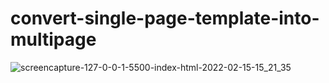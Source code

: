 # convert-single-page-template-into-multipage
![screencapture-127-0-0-1-5500-index-html-2022-02-15-15_21_35](https://user-images.githubusercontent.com/94356975/154038670-886d4122-d861-47b3-b7e1-5f5e8c7cf314.png)
